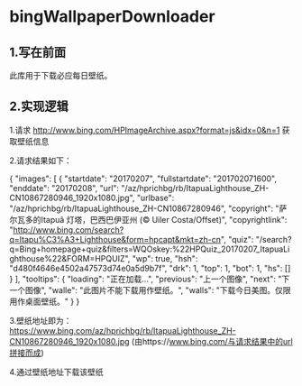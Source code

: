 # bingWallpaperDownloader

## 1.写在前面

此库用于下载必应每日壁纸。

## 2.实现逻辑

1.请求 http://www.bing.com/HPImageArchive.aspx?format=js&idx=0&n=1 获取壁纸信息

2.请求结果如下：

{
  "images": [
    {
      "startdate": "20170207",
      "fullstartdate": "201702071600",
      "enddate": "20170208",
      "url": "/az/hprichbg/rb/ItapuaLighthouse_ZH-CN10867280946_1920x1080.jpg",
      "urlbase": "/az/hprichbg/rb/ItapuaLighthouse_ZH-CN10867280946",
      "copyright": "萨尔瓦多的Itapuã 灯塔，巴西巴伊亚州 (© Uiler Costa/Offset)",
      "copyrightlink": "http://www.bing.com/search?q=Itapu%C3%A3+Lighthouse&form=hpcapt&mkt=zh-cn",
      "quiz": "/search?q=Bing+homepage+quiz&filters=WQOskey:%22HPQuiz_20170207_ItapuaLighthouse%22&FORM=HPQUIZ",
      "wp": true,
      "hsh": "d480f4646e4502a47573d74e0a5d9b7f",
      "drk": 1,
      "top": 1,
      "bot": 1,
      "hs": []
    }
  ],
  "tooltips": {
    "loading": "正在加载...",
    "previous": "上一个图像",
    "next": "下一个图像",
    "walle": "此图片不能下载用作壁纸。",
    "walls": "下载今日美图。仅限用作桌面壁纸。"
  }
}

3.壁纸地址即为：https://www.bing.com/az/hprichbg/rb/ItapuaLighthouse_ZH-CN10867280946_1920x1080.jpg
(由https://www.bing.com/与请求结果中的url拼接而成)


4.通过壁纸地址下载该壁纸

